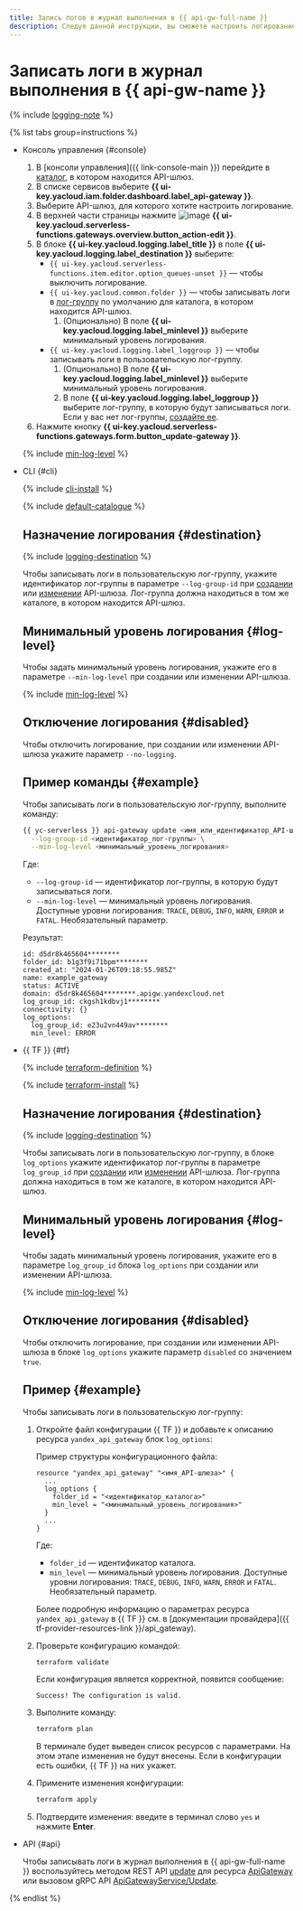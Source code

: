 ```yaml
---
title: Запись логов в журнал выполнения в {{ api-gw-full-name }}
description: Следуя данной инструкции, вы сможете настроить логирование API-шлюза.
---
```


# Записать логи в журнал выполнения в {{ api-gw-name }}

{% include [logging-note](../../_includes/functions/logging-note.md) %}

{% list tabs group=instructions %}

- Консоль управления {#console}
    
    1. В [консоли управления]({{ link-console-main }}) перейдите в [каталог](../../resource-manager/concepts/resources-hierarchy.md#folder), в котором находится API-шлюз.
    1. В списке сервисов выберите **{{ ui-key.yacloud.iam.folder.dashboard.label_api-gateway }}**.
    1. Выберите API-шлюз, для которого хотите настроить логирование.
    1. В верхней части страницы нажмите ![image](../../_assets/console-icons/pencil.svg) **{{ ui-key.yacloud.serverless-functions.gateways.overview.button_action-edit }}**.
    1. В блоке **{{ ui-key.yacloud.logging.label_title }}** в поле **{{ ui-key.yacloud.logging.label_destination }}** выберите:
        * `{{ ui-key.yacloud.serverless-functions.item.editor.option_queues-unset }}` — чтобы выключить логирование.
        * `{{ ui-key.yacloud.common.folder }}` — чтобы записывать логи в [лог-группу](../../logging/concepts/log-group.md) по умолчанию для каталога, в котором находится API-шлюз.
            1. (Опционально) В поле **{{ ui-key.yacloud.logging.label_minlevel }}** выберите минимальный уровень логирования.
        * `{{ ui-key.yacloud.logging.label_loggroup }}` — чтобы записывать логи в пользовательскую лог-группу.
            1. (Опционально) В поле **{{ ui-key.yacloud.logging.label_minlevel }}** выберите минимальный уровень логирования.
            1. В поле **{{ ui-key.yacloud.logging.label_loggroup }}** выберите лог-группу, в которую будут записываться логи. Если у вас нет лог-группы, [создайте ее](../../logging/operations/create-group.md).
    1. Нажмите кнопку **{{ ui-key.yacloud.serverless-functions.gateways.form.button_update-gateway }}**. 
    
    {% include [min-log-level](../../_includes/api-gateway/min-log-level.md) %}

- CLI {#cli}

    {% include [cli-install](../../_includes/cli-install.md) %}

    {% include [default-catalogue](../../_includes/default-catalogue.md) %}

    ## Назначение логирования {#destination}

    {% include [logging-destination](../../_includes/api-gateway/logging-destination.md) %}

    Чтобы записывать логи в пользовательскую лог-группу, укажите идентификатор лог-группы в параметре `--log-group-id` при [создании](api-gw-create.md) или [изменении](api-gw-update.md) API-шлюза. Лог-группа должна находиться в том же каталоге, в котором находится API-шлюз.

    ## Минимальный уровень логирования {#log-level}

    Чтобы задать минимальный уровень логирования, укажите его в параметре `--min-log-level` при создании или изменении API-шлюза. 

    {% include [min-log-level](../../_includes/api-gateway/min-log-level.md) %}

    ## Отключение логирования {#disabled}

    Чтобы отключить логирование, при создании или изменении API-шлюза укажите параметр `--no-logging`.

    ## Пример команды {#example}

    Чтобы записывать логи в пользовательскую лог-группу, выполните команду:

    ```bash
    {{ yc-serverless }} api-gateway update <имя_или_идентификатор_API-шлюза> \
      --log-group-id <идентификатор_лог-группы> \
      --min-log-level <минимальный_уровень_логирования>
    ```

    Где:
    * `--log-group-id` — идентификатор лог-группы, в которую будут записываться логи.
    * `--min-log-level` — минимальный уровень логирования. Доступные уровни логирования: `TRACE`, `DEBUG`, `INFO`, `WARN`, `ERROR` и `FATAL`. Необязательный параметр.

    Результат:

    ```text
    id: d5dr8k465604********
    folder_id: b1g3f9i71bpm********
    created_at: "2024-01-26T09:18:55.985Z"
    name: example_gateway
    status: ACTIVE
    domain: d5dr8k465604********.apigw.yandexcloud.net
    log_group_id: ckgsh1kdbvj1********
    connectivity: {}
    log_options:
      log_group_id: e23u2vn449av********
      min_level: ERROR
    ```

- {{ TF }} {#tf}
    
    {% include [terraform-definition](../../_tutorials/_tutorials_includes/terraform-definition.md) %}
    
    {% include [terraform-install](../../_includes/terraform-install.md) %}

    ## Назначение логирования {#destination}

    {% include [logging-destination](../../_includes/api-gateway/logging-destination.md) %}

    Чтобы записывать логи в пользовательскую лог-группу, в блоке `log_options` укажите идентификатор лог-группы в параметре `log_group_id` при [создании](api-gw-create.md) или [изменении](api-gw-update.md) API-шлюза. Лог-группа должна находиться в том же каталоге, в котором находится API-шлюз.

    ## Минимальный уровень логирования {#log-level}

    Чтобы задать минимальный уровень логирования, укажите его в параметре `log_group_id` блока `log_options` при создании или изменении API-шлюза. 

    {% include [min-log-level](../../_includes/api-gateway/min-log-level.md) %}

    ## Отключение логирования {#disabled}

    Чтобы отключить логирование, при создании или изменении API-шлюза в блоке `log_options` укажите параметр `disabled` со значением `true`.

    ## Пример {#example}

    Чтобы записывать логи в пользовательскую лог-группу:

    1. Откройте файл конфигурации {{ TF }} и добавьте к описанию ресурса `yandex_api_gateway` блок `log_options`:

        Пример структуры конфигурационного файла:
        
        ```hcl
        resource "yandex_api_gateway" "<имя_API-шлюза>" {
          ...
          log_options {
            folder_id = "<идентификатор_каталога>"
            min_level = "<минимальный_уровень_логирования>"
          }
          ...
        }
        ```

        Где:
        * `folder_id` — идентификатор каталога.
        * `min_level` — минимальный уровень логирования. Доступные уровни логирования: `TRACE`, `DEBUG`, `INFO`, `WARN`, `ERROR` и `FATAL`. Необязательный параметр.

        Более подробную информацию о параметрах ресурса `yandex_api_gateway` в {{ TF }} см. в [документации провайдера]({{ tf-provider-resources-link }}/api_gateway).
    
    1. Проверьте конфигурацию командой:

        ```bash
        terraform validate
        ```

        Если конфигурация является корректной, появится сообщение:

        ```text
        Success! The configuration is valid.
        ```

    1. Выполните команду:

        ```bash
        terraform plan
        ```

        В терминале будет выведен список ресурсов с параметрами. На этом этапе изменения не будут внесены. Если в конфигурации есть ошибки, {{ TF }} на них укажет.
    
    1. Примените изменения конфигурации:

        ```bash
        terraform apply
        ```

    1. Подтвердите изменения: введите в терминал слово `yes` и нажмите **Enter**.

- API {#api}

    Чтобы записывать логи в журнал выполнения в {{ api-gw-full-name }} воспользуйтесь методом REST API [update](../apigateway/api-ref/ApiGateway/update.md) для ресурса [ApiGateway](../apigateway/api-ref/ApiGateway/index.md) или вызовом gRPC API [ApiGatewayService/Update](../apigateway/api-ref/grpc/apigateway_service.md#Update).

{% endlist %}
